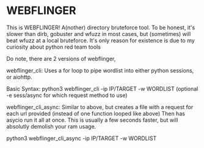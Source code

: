 # WEBFLINGER

This is WEBFLINGER! A(nother) directory bruteforce tool. To be honest, it's slower than dirb, gobuster and wfuzz in most cases,
but (sometimes) will beat wfuzz at a local bruteforce. It's only reason for existence is due to my curiosity about python red team tools


Do note, there are 2 versions of webflinger,

webflinger_cli: Uses a for loop to pipe wordlist into either python sessions, or aiohttp. 

Basic Syntax:
python3 webflinger_cli -ip IP/TARGET -w WORDLIST (optional -e sess/async for which request method to use)

webflinger_cli_async: Similar to above, but creates a file with a request for each url provided (instead of one function looped like above)
Then has asycio run it all at once. This is usually a few seconds faster, but will absolutly demolish your ram usage. 

python3 webflinger_cli_async -ip IP/TARGET -w WORDLIST
